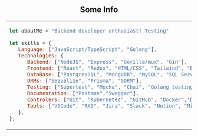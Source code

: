 <h2 align="center"> Some Info </h2>

<table width="100%" display="flex" justify="center" align="center"> 
  <td width="85%" display="flex" justify="flex-star" align="flex-start">
     
```javascript
let aboutMe = "Backend developer enthusiast! Testing"

let skills = {
   Language: ["JavaScript/TypeScript", "Golang"],
   Technologies: {
      Backend: ["NodeJS", "Express", "Gorilla/mux", "Gin"],
      Frontend: ["React", "Redux", "HTML/CSS", "Tailwind", "Boostrap"],
      DataBase: ["PostgresSQL", "MongoDB", "MySQL", "SQL Server"],
      ORMs: ["Sequalize", "Prisma", "GORM"],
      Testing: ["Supertest", "Mocha", "Chai", "Golang testing Package"],
      Documentation: ["Postman","Swagger"],
      Controlers: ["Git", "Kubernetes", "GitHub", "Docker","Docker Hub"],
      Tools: ["VSCode", "RAD", "Jira", "Slack", "Notion", "Miro"],
   },
};

```
     
  </td>
  <td width="15%">
     
[![Dev](https://img.shields.io/badge/dev%20-%230077B5.svg?&style=flat&logo=dev&logoColor=white)](https://dev.to/devmontini)
[![Stackoverflow](https://img.shields.io/badge/stackoverflow%20-%23DA8100.svg?&style=flat&logo=stackoverflow&logoColor=white)](https://es.stackoverflow.com/users/210275/franco-montini)
[![Stackoverflow](https://img.shields.io/badge/Spotify%20-%2337A60D.svg?&style=flat&logo=spotify&logoColor=white)](https://open.spotify.com/user/11148925557)
[![Linkedin](https://img.shields.io/badge/Linkedin%20-%230077B5.svg?&style=flat&logo=linkedin&logoColor=white)](https://www.linkedin.com/in/devmontini/)

     
  </td>
</table>

